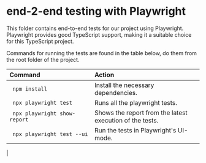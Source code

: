 # end-2-end testing with Playwright 

This folder contains end-to-end tests for our project using Playwright. Playwright provides good TypeScript support, making it a suitable choice for this TypeScript project.

Commands for running the tests are found in the table below, do them from the root folder of the project.

| <div style="width:190px">Command</div>| Action |
| :---------------------- | :----------------------------------------------------------------- |
| ` npm install` | Install the necessary dependencies. |
| ` npx playwright test` | Runs all the playwright tests.
| ` npx playwright show-report` | Shows the report from the latest execution of the tests. |
| ` npx playwright test --ui` | Run the tests in Playwright's UI-mode.
|



